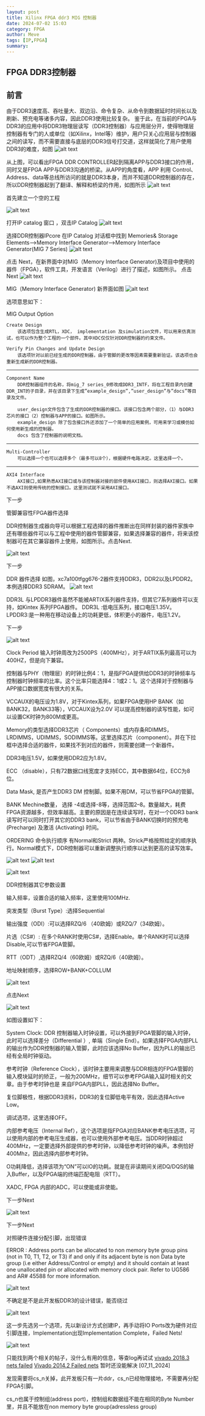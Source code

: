 ```yaml
---
layout: post
title: Xilinx FPGA ddr3 MIG 控制器 
date: 2024-07-02 15:03
category: FPGA
author: Meve
tags: [IP,FPGA]
summary: 
---
```


## FPGA DDR3控制器

## 前言


由于DDR3速度高、吞吐量大、双边沿、命令复杂、从命令到数据延时时间长以及刷新、预充电等诸多内容，因此DDR3使用比较复杂。
鉴于此，在当前的FPGA与DDR3的应用中将DDR3物理层读写（DDR3控制器）与应用层分开，使得物理层控制器有专门的人或单位（如Xilinx，Intel等）维护，用户只关心应用层与控制器之间的读写，而不需要直接与底层的DDR3信号打交道，这样就简化了用户使用DDR3的难度，如图
![alt text](https://raw.githubusercontent.com/touchspeed/touchspeed.github.io/main/_posts/2024-07-02-ddr3-mig/image.png)

从上图，可以看出FPGA DDR CONTROLLER起到隔离APP与DDR3接口的作用，同时又是FPGA APP与DDR3沟通的桥梁。从APP的角度看，APP 利用 Control、Address、data等总线所访问的就是DDR3本身，而并不知道DDR控制器的存在，所以DDR控制器起到了翻译、解释和桥梁的作用，如图所示
![alt text](https://raw.githubusercontent.com/touchspeed/touchspeed.github.io/main/_posts/2024-07-02-ddr3-mig/image-1.png)

首先建立一个空的工程

![alt text](https://raw.githubusercontent.com/touchspeed/touchspeed.github.io/main/_posts/2024-07-02-ddr3-mig/image-2.png)

打开IP catalog 窗口 ，双击IP Catalog
![alt text](https://raw.githubusercontent.com/touchspeed/touchspeed.github.io/main/_posts/2024-07-02-ddr3-mig/image-3.png)

选择DDR控制器IPcore
在IP Catalog 对话框中找到 Memories& Storage Elements–>Memory Interface Generator–>Memory Interface Generator(MIG 7 Series)
![alt text](https://raw.githubusercontent.com/touchspeed/touchspeed.github.io/main/_posts/2024-07-02-ddr3-mig/image-4.png)

点击 Next，在新界面中对MIG（Memory Interface Generator)及项目中使用的器件（FPGA），软件工具，开发语言（Verilog）进行了描述，如图所示。
点击Next
![alt text](https://raw.githubusercontent.com/touchspeed/touchspeed.github.io/main/_posts/2024-07-02-ddr3-mig/image-5.png)

MIG（Memory Interface Generator) 新界面如图
![alt text](https://raw.githubusercontent.com/touchspeed/touchspeed.github.io/main/_posts/2024-07-02-ddr3-mig/image-6.png)

选项意思如下：

MIG Output Option

    Create Design
        该选项包含生成RTL，XDC， implementation 及simulation文件，可以用来仿真测试，也可以作为整个工程的一个部件。其中XDC仅仅针对DDR控制器的约束文件。

    Verify Pin Changes and Update Design
        该选项针对以前已经生成的DDR控制器，由于管脚的更改等因素需要重新验证。该选项也会重新生成新的DDR控制器。

---

    Component Name 
        DDR控制器组件的名称，将mig_7 series_0修改成DDR3_INTF，将在工程目录内创建DDR_INT的子目录，并在该目录下生成”example_design”,”user_design”与”docs”等目录及文件。

        user_design文件包含了生成的DDR控制器的接口。该接口包含两个部分，（1）与DDR3 芯片的接口（2）控制器与APP的接口。如图所示。
        example_design 除了包含接口外还添加了一个简单的应用案例，可用来学习或模仿如何使用新生成的控制器。
        docs 包含了控制器的说明文档。

---

    Multi-Controller
        可以选择一个也可以选择多个（最多可以8个），根据硬件电路决定。这里选择一个。

---

    AXI4 Interface
        AXI接口,如果熟悉AXI接口或与该控制器对接的部件使用AXI接口，则选择AXI接口。如果不选AXI则使用传统的控制接口。这里测试就不采用AXI接口。

下一步

管脚兼容性FPGA器件选择

DDR控制器生成器向导可以根据工程选择的器件推断出在同样封装的器件家族中还有哪些器件可以与工程中使用的器件管脚兼容，如果选择兼容的器件，将来该控制器可在其它兼容器件上使用，如图所示。点击Next.

![alt text](https://raw.githubusercontent.com/touchspeed/touchspeed.github.io/main/_posts/2024-07-02-ddr3-mig/image-7.png)

下一步


DDR 器件选择
如图，xc7a100tfgg676-2器件支持DDR3，DDR2以及LPDDR2。本例选择DDR3 SDRAM。
![alt text](https://raw.githubusercontent.com/touchspeed/touchspeed.github.io/main/_posts/2024-07-02-ddr3-mig/image-8.png)

DDR3L 与LPDDR3器件虽然不能被ARTIX系列器件支持，但其它7系列器件可以支持，如Kintex 系列FPGA器件。
DDR3L :低电压系列，接口电压1.35V。
LPDDR3:是一种用在移动设备上的功耗更低，体积更小的器件，电压1.2V。

下一步

![alt text](https://raw.githubusercontent.com/touchspeed/touchspeed.github.io/main/_posts/2024-07-02-ddr3-mig/image-9.png)

Clock Period
输入时钟周改为2500PS（400MHz），对于ARTIX系列最高可以为400HZ，但是向下兼容。

控制器与PHY（物理层）的时钟比例4：1，是指FPGA提供给DDR3的时钟频率与控制器时钟频率的比率。这个比率只能选择4：1或2：1。这个选择对于控制器与APP接口数据宽度有很大的关系。

VCCAUX的电压设为1.8V，对于Kintex系列，如果FPGA使用HP BANK（如BANK32，BANK33等），VCCAUX设为2.0V 可以提高控制器的读写性能，如可以设置CK时钟为800M或更高。

Memory的类型选择DDR3芯片（ Components）或内存条RDIMMS，LRDIMMS，UDIMMS，SODIMMS等。这里选择芯片（component）。并在下拉框中选择合适的器件，如果找不到对应的器件，则需要创建一个新器件。

DDR3电压1.5V，如果使用DDR2应为1.8V。

ECC （disable），只有72数据口线宽度才支持ECC，其中数据64位，ECC为8位。

Data Mask, 是否产生DDR3 DM 控制脚。如果不用DM，可以节省FPGA的管脚。

BANK Mechine数量， 选择 -4或选择-8等，选择范围2–8。数量越大，耗费FPGA资源越多，但效率越高。主要的原因是在连续读写时，在对一个DDR3 bank读写时可以同时打开其它的DDR3 bank，可以节省由于BANK切换时的预充电 (Precharge) 及激活 (Activating) 时间。

ORDERING 命令执行顺序 有Normal和Strict 两种。Strick严格按照给定的顺序执行。Normal模式下，DDR控制器可以重新调整执行顺序以达到更高的读写效率。


![alt text](https://raw.githubusercontent.com/touchspeed/touchspeed.github.io/main/_posts/2024-07-02-ddr3-mig/image-10.png)
![alt text](https://raw.githubusercontent.com/touchspeed/touchspeed.github.io/main/_posts/2024-07-02-ddr3-mig/image-11.png)

![alt text](https://raw.githubusercontent.com/touchspeed/touchspeed.github.io/main/_posts/2024-07-02-ddr3-mig/image-12.png)

DDR控制器其它参数设置

输入频率，设置合适的输入频率，这里使用100MHz.

突发类型（Burst Type）:选择Sequential

输出强度（ODI）:可以选择RZQ/6 （40欧姆）或RZQ/7（34欧姆）。

片选（CS#）: 在多个RANK时使用CS#，选择Enable。单个RANK时可以选择Disable,可以节省FPGA管脚。

RTT（ODT）,选择RZQ/4（60欧姆）或RZQ/6（40欧姆）。

地址映射顺序，选择ROW+BANK+COLLUM

![alt text](https://raw.githubusercontent.com/touchspeed/touchspeed.github.io/main/_posts/2024-07-02-ddr3-mig/image-13.png)

点击Next

![alt text](https://raw.githubusercontent.com/touchspeed/touchspeed.github.io/main/_posts/2024-07-02-ddr3-mig/image-14.png)

如图设置如下：

System Clock: DDR 控制器输入时钟设置，可以外接到FPGA管脚的输入时钟，此时可以选择差分（Differential ）, 单端（Single End）。如果选择FPGA内部PLL的输出作为DDR控制器的输入管脚，此时应该选择No Buffer，因为PLL的输出已经有全局时钟驱动。

参考时钟（Reference Clock），该时钟主要用来调整与DDR相连的FPGA管脚的输入模块延时的矫正，一般为200MHz，细节可以参考FPGA输入延时相关的文章。由于参考时钟也是 来自FPGA内部PLL，因此选择No Buffer。

复位脚极性，根据DDR3资料，DDR3的复位脚低电平有效，因此选择Active Low。

调试选项，这里选择OFF。

内部参考电压（Internal Ref），这个选项是指FPGA对应BANK参考电压选项，可以使用内部的参考电压生成器，也可以使用外部参考电压。当DDR时钟超过400MHz，一定要选择外部提供的参考时钟，以降低参考时钟的噪声。本例恰好400Mhz，因此选择内部参考时钟。

O功耗降低，选择该项为“ON”可以IO的功耗。就是在非读期间关闭DQ/DQS的输入Buffer，以及FPGA端的终端匹配电阻（RTT）。

XADC, FPGA 内部的ADC，可以使能或非使能。

下一步Next

![alt text](https://raw.githubusercontent.com/touchspeed/touchspeed.github.io/main/_posts/2024-07-02-ddr3-mig/image-15.png)

下一步Next

对照硬件连接分配引脚，出现错误

ERROR : Address ports can be allocated to non memory byte group pins (not in T0, T1, T2, or T3) if and only if its adjacent byte is non Data byte group (i.e either Address/Control or empty) and it should contain at least one unallocated pin or allocated with memory clock pair. Refer to UG586 and AR# 45588 for more information.

![alt text](https://raw.githubusercontent.com/touchspeed/touchspeed.github.io/main/_posts/2024-07-02-ddr3-mig/image-16.png)

不确定是不是此开发板DDR3的设计错误，能否绕过

![alt text](https://raw.githubusercontent.com/touchspeed/touchspeed.github.io/main/_posts/2024-07-02-ddr3-mig/image-17.png)

这一步先选另一个选项，先以新设计方式创建IP，再手动将IO Ports改为硬件对应引脚连接，Implementation出现Implementation Complete，Failed Nets!

![alt text](https://raw.githubusercontent.com/touchspeed/touchspeed.github.io/main/_posts/2024-07-02-ddr3-mig/image-18.png)

只能找到两个相关的帖子，没什么有用的信息，等查log再试试
[vivado 2018.3 nets failed](https://support.xilinx.com/s/question/0D52E00007G0t4ZSAR/vivado-20183-nets-failed?language=en_US)
[Vivado 2014.2 Failed nets](https://support.xilinx.com/s/question/0D52E00006iHs53SAC/vivado-20142-failed-nets?language=en_US)
暂时还没能解决 [07_11_2024]


发现需要将cs_n关掉，此开发板只有一片ddr，cs_n已经物理接地，不需要再分配FPGA引脚。 

cs_n也属于控制组(address port)，控制组和数据组不能在相同的Byte Number里，并且不能放在non memory byte group(adressless group)